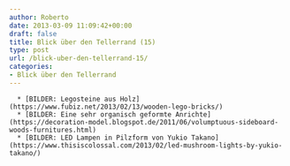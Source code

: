 ```yaml
---
author: Roberto
date: 2013-03-09 11:09:42+00:00
draft: false
title: Blick über den Tellerrand (15)
type: post
url: /blick-uber-den-tellerrand-15/
categories:
- Blick über den Tellerrand
---
```



	  * [BILDER: Legosteine aus Holz](https://www.fubiz.net/2013/02/13/wooden-lego-bricks/)
	  * [BILDER: Eine sehr organisch geformte Anrichte](https://decoration-model.blogspot.de/2011/06/volumptuous-sideboard-woods-furnitures.html)
	  * [BILDER: LED Lampen in Pilzform von Yukio Takano](https://www.thisiscolossal.com/2013/02/led-mushroom-lights-by-yukio-takano/)

